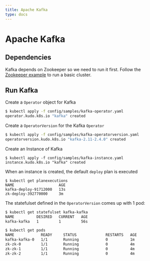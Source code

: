 ```yaml
---
title: Apache Kafka
type: docs
---
```


# Apache Kafka

## Dependencies

Kafka depends on Zookeeper so we need to run it first. Follow the [Zookeeper example](/docs/examples/apache-zookeeper/) to run a basic cluster.

## Run Kafka

Create a `Operator` object for Kafka
```bash
$ kubectl apply -f config/samples/kafka-operator.yaml
operator.kudo.k8s.io "kafka" created
```

Create a `OperatorVersion` for the Kafka  `Operator`

```bash
$ kubectl apply -f config/samples/kafka-operatorversion.yaml
operatorversion.kudo.k8s.io "kafka-2.11-2.4.0" created
```


Create an Instance of Kafka
```
$ kubectl apply -f config/samples/kafka-instance.yaml
instance.kudo.k8s.io "kafka" created
```

When an instance is created, the default `deploy` plan is executed

```
$ kubectl get planexecutions
NAME                    AGE
kafka-deploy-91712000   13s
zk-deploy-392770000     3m
```

The statefulset defined in the `OperatorVersion` comes up with 1 pod:

```bash
$ kubectl get statefulset kafka-kafka
NAME          DESIRED   CURRENT   AGE
kafka-kafka   1         1         56s
```

```bash
$ kubectl get pods
NAME            READY     STATUS             RESTARTS   AGE
kafka-kafka-0   1/1       Running            0          1m
zk-zk-0         1/1       Running            0          4m
zk-zk-1         1/1       Running            0          4m
zk-zk-2         1/1       Running            0          4m
```
